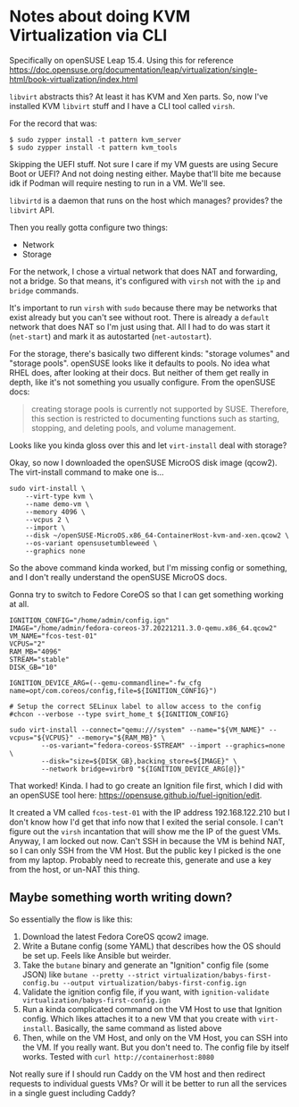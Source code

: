 # Notes about doing KVM Virtualization via CLI

Specifically on openSUSE Leap 15.4.
Using this for reference https://doc.opensuse.org/documentation/leap/virtualization/single-html/book-virtualization/index.html

`libvirt` abstracts this? 
At least it has KVM and Xen parts. 
So, now I've installed KVM `libvirt` stuff and I have a CLI tool called `virsh`.

For the record that was: 

```
$ sudo zypper install -t pattern kvm_server
$ sudo zypper install -t pattern kvm_tools
```

Skipping the UEFI stuff. 
Not sure I care if my VM guests are using Secure Boot or UEFI?
And not doing nesting either. 
Maybe that'll bite me because idk if Podman will require nesting to run in a VM.
We'll see.

`libvirtd` is a daemon that runs on the host which manages? provides? the `libvirt` API.

Then you really gotta configure two things:
* Network
* Storage

For the network, I chose a virtual network that does NAT and forwarding, not a bridge.
So that means, it's configured with `virsh` not with the `ip` and `bridge` commands.

It's important to run `virsh` with `sudo` because there may be networks that exist already but you can't see without root.
There is already a `default` network that does NAT so I'm just using that.
All I had to do was start it (`net-start`) and mark it as autostarted (`net-autostart`).

For the storage, there's basically two different kinds: "storage volumes" and "storage pools".
openSUSE looks like it defaults to pools. 
No idea what RHEL does, after looking at their docs. 
But neither of them get really in depth, like it's not something you usually configure.
From the openSUSE docs:
> creating storage pools is currently not supported by SUSE. 
> Therefore, this section is restricted to documenting functions such as starting, stopping, and deleting pools, and volume management. 

Looks like you kinda gloss over this and let `virt-install` deal with storage?

Okay, so now I downloaded the openSUSE MicroOS disk image (qcow2).
The virt-install command to make one is...

```
sudo virt-install \
    --virt-type kvm \
    --name demo-vm \
    --memory 4096 \
    --vcpus 2 \
    --import \
    --disk ~/openSUSE-MicroOS.x86_64-ContainerHost-kvm-and-xen.qcow2 \
    --os-variant opensusetumbleweed \
    --graphics none
```

So the above command kinda worked, but I'm missing config or something, and I don't really understand the openSUSE MicroOS docs.

Gonna try to switch to Fedore CoreOS so that I can get something working at all.

```
IGNITION_CONFIG="/home/admin/config.ign"
IMAGE="/home/admin/fedora-coreos-37.20221211.3.0-qemu.x86_64.qcow2"
VM_NAME="fcos-test-01"
VCPUS="2"
RAM_MB="4096"
STREAM="stable"
DISK_GB="10"

IGNITION_DEVICE_ARG=(--qemu-commandline="-fw_cfg name=opt/com.coreos/config,file=${IGNITION_CONFIG}")

# Setup the correct SELinux label to allow access to the config
#chcon --verbose --type svirt_home_t ${IGNITION_CONFIG}

sudo virt-install --connect="qemu:///system" --name="${VM_NAME}" --vcpus="${VCPUS}" --memory="${RAM_MB}" \
        --os-variant="fedora-coreos-$STREAM" --import --graphics=none \
        --disk="size=${DISK_GB},backing_store=${IMAGE}" \
        --network bridge=virbr0 "${IGNITION_DEVICE_ARG[@]}"
```

That worked!
Kinda.
I had to go create an Ignition file first, which I did with an openSUSE tool here: https://opensuse.github.io/fuel-ignition/edit.

It created a VM called `fcos-test-01` with the IP address 192.168.122.210 but I don't know how I'd get that info now that I exited the serial console.
I can't figure out the `virsh` incantation that will show me the IP of the guest VMs. 
Anyway, I am locked out now. 
Can't SSH in because the VM is behind NAT, so I can only SSH from the VM Host. 
But the public key I picked is the one from my laptop. 
Probably need to recreate this, generate and use a key from the host, or un-NAT this thing. 



## Maybe something worth writing down?

So essentially the flow is like this:

1. Download the latest Fedora CoreOS qcow2 image. 
2. Write a Butane config (some YAML) that describes how the OS should be set up. Feels like Ansible but weirder. 
3. Take the `butane` binary and generate an "Ignition" config file (some JSON) like `butane --pretty --strict virtualization/babys-first-config.bu --output virtualization/babys-first-config.ign`
4. Validate the ignition config file, if you want, with `ignition-validate virtualization/babys-first-config.ign`
5. Run a kinda complicated command on the VM Host to use that Ignition config. Which likes attaches it to a new VM that you create with `virt-install`. Basically, the same command as listed above
6. Then, while on the VM Host, and only on the VM Host, you can SSH into the VM. If you really want. But you don't need to. The config file by itself works. Tested with `curl http://containerhost:8080` 

Not really sure if I should run Caddy on the VM host and then redirect requests to individual guests VMs? Or will it be better to run all the services in a single guest including Caddy? 